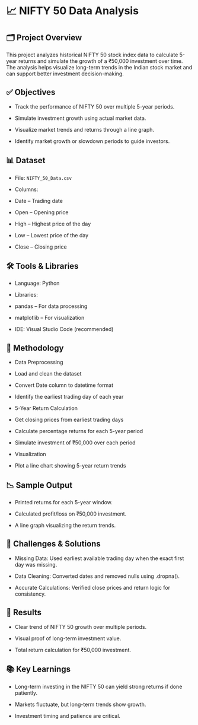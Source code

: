 # 📈 NIFTY 50 Data Analysis
## 🗂️ Project Overview
This project analyzes historical NIFTY 50 stock index data to calculate 5-year returns and simulate the growth of a ₹50,000 investment over time. The analysis helps visualize long-term trends in the Indian stock market and can support better investment decision-making.

## ✅ Objectives
- Track the performance of NIFTY 50 over multiple 5-year periods.

- Simulate investment growth using actual market data.

- Visualize market trends and returns through a line graph.

- Identify market growth or slowdown periods to guide investors.

## 📊 Dataset
- File: `NIFTY_50_Data.csv`

- Columns:

 - Date – Trading date

 - Open – Opening price

 - High – Highest price of the day

 - Low – Lowest price of the day

 - Close – Closing price

## 🛠️ Tools & Libraries
- Language: Python

- Libraries:

 - pandas – For data processing

 - matplotlib – For visualization

- IDE: Visual Studio Code (recommended)

## 📌 Methodology
- Data Preprocessing

 - Load and clean the dataset

 - Convert Date column to datetime format

 - Identify the earliest trading day of each year
 
- 5-Year Return Calculation

 - Get closing prices from earliest trading days

 - Calculate percentage returns for each 5-year period

 - Simulate investment of ₹50,000 over each period

- Visualization

 - Plot a line chart showing 5-year return trends

## 📉 Sample Output
- Printed returns for each 5-year window.

- Calculated profit/loss on ₹50,000 investment.

- A line graph visualizing the return trends.

## 🧩 Challenges & Solutions
- Missing Data: Used earliest available trading day when the exact first day was missing.

- Data Cleaning: Converted dates and removed nulls using .dropna().

- Accurate Calculations: Verified close prices and return logic for consistency.

## 📌 Results
- Clear trend of NIFTY 50 growth over multiple periods.

- Visual proof of long-term investment value.

- Total return calculation for ₹50,000 investment.

## 📚 Key Learnings
- Long-term investing in the NIFTY 50 can yield strong returns if done patiently.

- Markets fluctuate, but long-term trends show growth.

- Investment timing and patience are critical.
